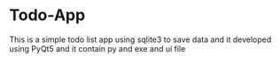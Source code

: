 # Todo-App
 This is a simple todo list app using sqlite3 to save data and it developed using PyQt5 and it contain py and exe and ui file
